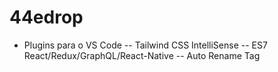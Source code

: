 # 44edrop

- Plugins para o VS Code
-- Tailwind CSS IntelliSense
-- ES7 React/Redux/GraphQL/React-Native
-- Auto Rename Tag